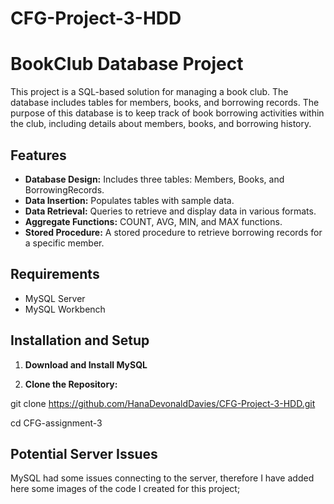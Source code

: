 # CFG-Project-3-HDD
# BookClub Database Project

This project is a SQL-based solution for managing a book club. The database includes tables for members, books, and borrowing records. The purpose of this database is to keep track of book borrowing activities within the club, including details about members, books, and borrowing history.

## Features

- **Database Design:** Includes three tables: Members, Books, and BorrowingRecords.
- **Data Insertion:** Populates tables with sample data.
- **Data Retrieval:** Queries to retrieve and display data in various formats.
- **Aggregate Functions:** COUNT, AVG, MIN, and MAX functions.
- **Stored Procedure:** A stored procedure to retrieve borrowing records for a specific member.

## Requirements

- MySQL Server
- MySQL Workbench 

## Installation and Setup

1. **Download and Install MySQL**

2. **Clone the Repository:**

git clone https://github.com/HanaDevonaldDavies/CFG-Project-3-HDD.git
  
  cd CFG-assignment-3

## Potential Server Issues
MySQL had some issues connecting to the server, therefore I have added here some images of the code I created for this project;


